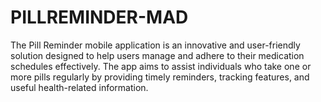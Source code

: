 # PILLREMINDER-MAD
The Pill Reminder mobile application is an innovative and user-friendly solution designed to help users manage and adhere to their medication schedules effectively. The app aims to assist individuals who take one or more pills regularly by providing timely reminders, tracking features, and useful health-related information.
